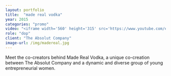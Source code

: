 ```yaml
---
layout: portfolio
title:  "made real vodka"
year: 2015
categories: "promo"
video: "<iframe width='560' height='315' src='https://www.youtube.com/embed/L-ZUGh2up7g' frameborder='0' allowfullscreen></iframe>"
role: "dop"
client: "The Absolut Company"
image-url: /img/madereal.jpg
---
```


Meet the co-creators behind Made Real Vodka, a unique co-creation between The Absolut Company and a dynamic and diverse group of young entrepreneurial women.
